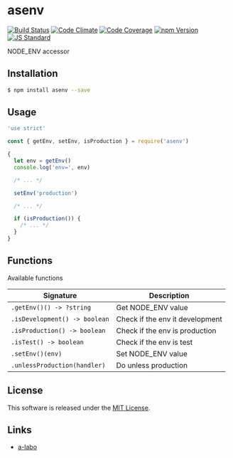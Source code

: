 asenv
==========

<!---
This file is generated by ape-tmpl. Do not update manually.
--->

<!-- Badge Start -->
<a name="badges"></a>

[![Build Status][bd_travis_shield_url]][bd_travis_url]
[![Code Climate][bd_codeclimate_shield_url]][bd_codeclimate_url]
[![Code Coverage][bd_codeclimate_coverage_shield_url]][bd_codeclimate_url]
[![npm Version][bd_npm_shield_url]][bd_npm_url]
[![JS Standard][bd_standard_shield_url]][bd_standard_url]

[bd_repo_url]: https://github.com/a-labo/asenv
[bd_travis_url]: http://travis-ci.org/a-labo/asenv
[bd_travis_shield_url]: http://img.shields.io/travis/a-labo/asenv.svg?style=flat
[bd_travis_com_url]: http://travis-ci.com/a-labo/asenv
[bd_travis_com_shield_url]: https://api.travis-ci.com/a-labo/asenv.svg?token=
[bd_license_url]: https://github.com/a-labo/asenv/blob/master/LICENSE
[bd_codeclimate_url]: http://codeclimate.com/github/a-labo/asenv
[bd_codeclimate_shield_url]: http://img.shields.io/codeclimate/github/a-labo/asenv.svg?style=flat
[bd_codeclimate_coverage_shield_url]: http://img.shields.io/codeclimate/coverage/github/a-labo/asenv.svg?style=flat
[bd_gemnasium_url]: https://gemnasium.com/a-labo/asenv
[bd_gemnasium_shield_url]: https://gemnasium.com/a-labo/asenv.svg
[bd_npm_url]: http://www.npmjs.org/package/asenv
[bd_npm_shield_url]: http://img.shields.io/npm/v/asenv.svg?style=flat
[bd_standard_url]: http://standardjs.com/
[bd_standard_shield_url]: https://img.shields.io/badge/code%20style-standard-brightgreen.svg

<!-- Badge End -->


<!-- Description Start -->
<a name="description"></a>

NODE_ENV accessor

<!-- Description End -->


<!-- Overview Start -->
<a name="overview"></a>



<!-- Overview End -->


<!-- Sections Start -->
<a name="sections"></a>

<!-- Section from "doc/guides/01.Installation.md.hbs" Start -->

<a name="section-doc-guides-01-installation-md"></a>

Installation
-----

```bash
$ npm install asenv --save
```


<!-- Section from "doc/guides/01.Installation.md.hbs" End -->

<!-- Section from "doc/guides/02.Usage.md.hbs" Start -->

<a name="section-doc-guides-02-usage-md"></a>

Usage
---------

```javascript
'use strict'

const { getEnv, setEnv, isProduction } = require('asenv')

{
  let env = getEnv()
  console.log('env=', env)

  /* ... */

  setEnv('production')

  /* ... */

  if (isProduction()) {
    /* ... */
  }
}

```


<!-- Section from "doc/guides/02.Usage.md.hbs" End -->

<!-- Section from "doc/guides/03.Functions.md.hbs" Start -->

<a name="section-doc-guides-03-functions-md"></a>

Functions
---------

Available functions

| Signature | Description |
| ---- | ----------- |
| `.getEnv()() -> ?string` | Get NODE_ENV value |
| `.isDevelopment() -> boolean` | Check if the env it development |
| `.isProduction() -> boolean` | Check if the env is production |
| `.isTest() -> boolean` | Check if the env is test |
| `.setEnv()(env)` | Set NODE_ENV value |
| `.unlessProduction(handler)` | Do unless production |


<!-- Section from "doc/guides/03.Functions.md.hbs" End -->


<!-- Sections Start -->


<!-- LICENSE Start -->
<a name="license"></a>

License
-------
This software is released under the [MIT License](https://github.com/a-labo/asenv/blob/master/LICENSE).

<!-- LICENSE End -->


<!-- Links Start -->
<a name="links"></a>

Links
------

+ [a-labo][a_labo_url]

[a_labo_url]: https://github.com/a-labo

<!-- Links End -->
